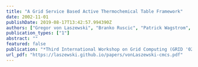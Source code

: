 ```yaml
---
title: "A Grid Service Based Active Thermochemical Table Framework"
date: 2002-11-01
publishDate: 2019-08-17T13:42:57.994390Z
authors: ["Gregor von Laszewski", "Branko Ruscic", "Patrick Wagstrom", "Sriram Krishnan", "Kaizar Amin", "Sandeep Nijsure", "Sandra Bittner", "Reinhardt Pinzon", "John C. Hewson", "Melita L. Morton", "Mike Minkoff", "Al Wagner"]
publication_types: ["1"]
abstract: ""
featured: false
publication: "*Third International Workshop on Grid Computing (GRID '02)*"
url_pdf: "https://laszewski.github.io/papers/vonLaszewski-cmcs.pdf"
---
```


